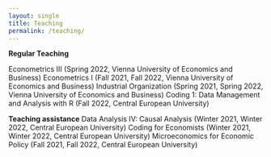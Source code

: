```yaml
---
layout: single
title: Teaching
permalink: /teaching/
---
```


**Regular Teaching**

Econometrics III (Spring 2022, Vienna University of Economics and Business)
Econometrics I (Fall 2021, Fall 2022, Vienna University of Economics and Business)
Industrial Organization (Spring 2021, Spring 2022, Vienna University of Economics and Business)
Coding 1: Data Management and Analysis with R (Fall 2022, Central European University)

**Teaching assistance**
Data Analysis IV: Causal Analysis (Winter 2021, Winter 2022, Central European University)
Coding for Economists (Winter 2021, Winter 2022, Central European University)
Microeconomics for Economic Policy (Fall 2021, Fall 2022, Central European University)

